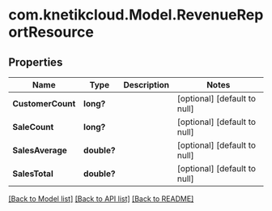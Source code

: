 # com.knetikcloud.Model.RevenueReportResource
## Properties

Name | Type | Description | Notes
------------ | ------------- | ------------- | -------------
**CustomerCount** | **long?** |  | [optional] [default to null]
**SaleCount** | **long?** |  | [optional] [default to null]
**SalesAverage** | **double?** |  | [optional] [default to null]
**SalesTotal** | **double?** |  | [optional] [default to null]

[[Back to Model list]](../README.md#documentation-for-models) [[Back to API list]](../README.md#documentation-for-api-endpoints) [[Back to README]](../README.md)

